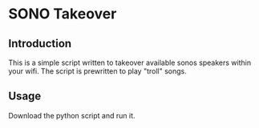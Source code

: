 # SONO Takeover

## Introduction
This is a simple script written to takeover available sonos speakers within your wifi. The script is prewritten to play "troll" songs.

## Usage
Download the python script and run it.
